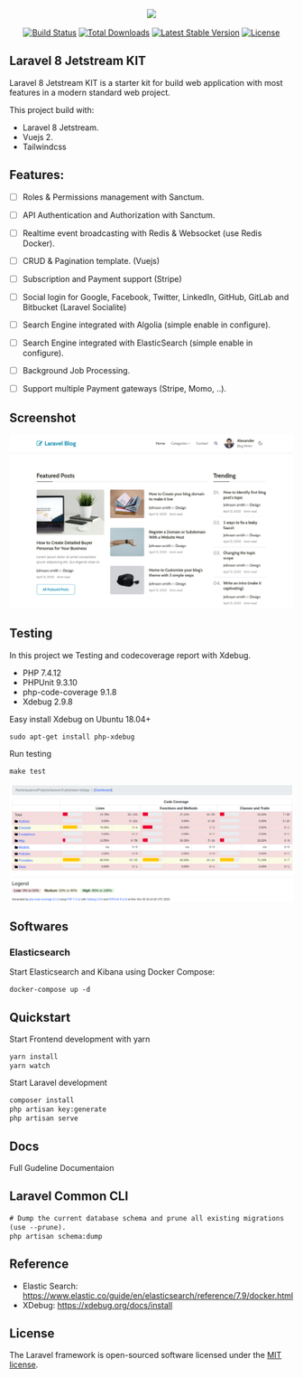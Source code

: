<p align="center"><a href="https://laravel.com" target="_blank"><img src="https://raw.githubusercontent.com/laravel/art/master/logo-lockup/5%20SVG/2%20CMYK/1%20Full%20Color/laravel-logolockup-cmyk-red.svg" width="400"></a></p>

<p align="center">
<a href="https://travis-ci.org/laravel/framework"><img src="https://travis-ci.org/laravel/framework.svg" alt="Build Status"></a>
<a href="https://packagist.org/packages/laravel/framework"><img src="https://poser.pugx.org/laravel/framework/d/total.svg" alt="Total Downloads"></a>
<a href="https://packagist.org/packages/laravel/framework"><img src="https://poser.pugx.org/laravel/framework/v/stable.svg" alt="Latest Stable Version"></a>
<a href="https://packagist.org/packages/laravel/framework"><img src="https://poser.pugx.org/laravel/framework/license.svg" alt="License"></a>
</p>

## Laravel 8 Jetstream KIT

Laravel 8 Jetstream KIT is a starter kit for build web application with most features in a modern standard web project.

This project build with:

- Laravel 8 Jetstream.
- Vuejs 2.
- Tailwindcss

## Features:

- [ ] Roles & Permissions management with Sanctum.
- [ ] API Authentication and Authorization with Sanctum.
- [ ] Realtime event broadcasting with Redis & Websocket (use Redis Docker).
- [ ] CRUD & Pagination template. (Vuejs)
- [ ] Subscription and Payment support (Stripe)
- [ ] Social login for Google, Facebook, Twitter, LinkedIn, GitHub, GitLab and Bitbucket (Laravel Socialite)
- [ ] Search Engine integrated with Algolia (simple enable in configure).
- [ ] Search Engine integrated with ElasticSearch (simple enable in configure).
- [ ] Background Job Processing.
- [ ] Support multiple Payment gateways (Stripe, Momo, ..).


## Screenshot

![Laravel 8 Jetstream Kit](screenshot.png)

## Testing

In this project we Testing and codecoverage report with Xdebug.

- PHP 7.4.12
- PHPUnit 9.3.10
- php-code-coverage 9.1.8
- Xdebug 2.9.8

Easy install Xdebug on Ubuntu 18.04+

```shell
sudo apt-get install php-xdebug
```

Run testing

```shell
make test
```

![Code Coverage](screenshot-code-coverage.png)

## Softwares

### Elasticsearch

Start Elasticsearch and Kibana using Docker Compose:

```shell
docker-compose up -d
```

## Quickstart

Start Frontend development with yarn

```shell
yarn install
yarn watch
```

Start Laravel development

```shell
composer install
php artisan key:generate
php artisan serve
```

## Docs

Full Gudeline Documentaion

## Laravel Common CLI

```shell
# Dump the current database schema and prune all existing migrations (use --prune).
php artisan schema:dump
```


## Reference

- Elastic Search: https://www.elastic.co/guide/en/elasticsearch/reference/7.9/docker.html
- XDebug: https://xdebug.org/docs/install


## License

The Laravel framework is open-sourced software licensed under the [MIT license](https://opensource.org/licenses/MIT).
